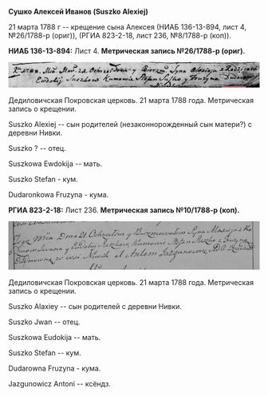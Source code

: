 **Сушко Алексей Иванов (Suszko Alexiej)**

21 марта 1788 г -- крещение сына Алексея (НИАБ 136-13-894, лист 4,
№26/1788-р (ориг)), (РГИА 823-2-18, лист 236, №8/1788-р (коп)).

**НИАБ 136-13-894:** Лист 4. **Метрическая запись №26/1788-р (ориг).**

![](./media/32bbe38855e9c98f8e4cb4640fdb96b64982ee2e.png)

Дедиловичская Покровская церковь. 21 марта 1788 года. Метрическая запись
о крещении.

Suszko Alexiej -- сын родителей (незаконнорожденный сын матери?) с
деревни Нивки.

Suszko ? -- отец.

Suszkowa Ewdokija -- мать.

Suszko Stefan - кум.

Dudaronkowa Fruzyna - кума.

**РГИА 823-2-18:** Лист 236. **Метрическая запись №10/1788-р (коп).**

![](./media/55bb6226cf54ac8edaf5ad519ce5be630c04f634.png)

Дедиловичская Покровская церковь. 21 марта 1788 года. Метрическая запись
о крещении.

Suszko Alaxiey -- сын родителей с деревни Нивки.

Suszko Jwan -- отец.

Suszkowa Eudokija -- мать.

Suszko Stefan -- кум.

Dudarowna Fruzyna - кума.

Jazgunowicz Antoni -- ксёндз.

